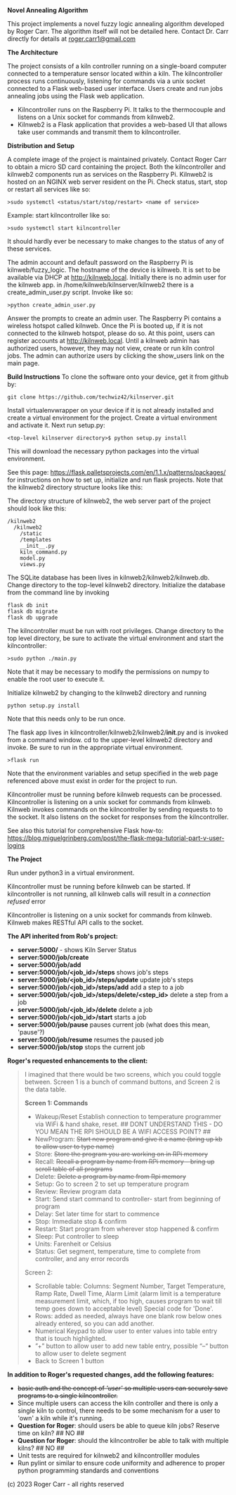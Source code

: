 **Novel Annealing Algorithm**

This project implements a novel fuzzy logic annealing algorithm developed by Roger Carr. The algorithm itself will not be 
detailed here. Contact Dr. Carr directly for details at roger.carr1@gmail.com

**The Architecture**

The project consists of a kiln controller running on a single-board computer connected to a temperature sensor located within a kiln.
The kilncontroller process runs continuously, listening for commands via a unix socket connected to a Flask web-based user interface.
Users create and run jobs annealing jobs using the Flask web application.

* Kilncontroller runs on the Raspberry Pi. It talks to the thermocouple and listens on a Unix socket for commands from kilnweb2.
* Kilnweb2 is a Flask application that provides a web-based UI that allows take user commands and transmit them to kilncontroller.

**Distribution and Setup**

A complete image of the project is maintained privately. Contact Roger Carr to obtain a micro SD card containing the project. 
Both the kilncontroller and kilnweb2 components run as services on the Raspberry Pi. Kilnweb2 is hosted on an NGINX web server 
resident on the Pi. Check status, start, stop or restart all services like so:
~~~
>sudo systemctl <status/start/stop/restart> <name of service>
~~~
Example: start kilncontroller like so:
~~~
>sudo systemctl start kilncontroller
~~~
It should hardly ever be necessary to make changes to the status of any of these services. 

The admin account and default password on the Raspberry Pi is kilnweb/fuzzy_logic. The hostname of the device is kilnweb. It is set to 
be available via DHCP at http://kilnweb.local. Initially there is no admin user for the kilnweb app. in /home/kilnweb/kilnserver/kilnweb2
there is a create_admin_user.py script. Invoke like so:
~~~
>python create_admin_user.py
~~~
Answer the prompts to create an admin user. The Raspberry Pi contains a wireless hotspot called kilnweb. Once the Pi is booted up, if it 
is not connected to the kilnweb hotspot, please do so. At this point, users can register accounts at http://kilnweb.local. Until a kilnweb
admin has authorized users, however, they may not view, create or run kiln control jobs. The admin can authorize users by clicking the show_users
link on the main page.

**Build Instructions**
To clone the software onto your device, get it from github by:
~~~
git clone https://github.com/techwiz42/kilnserver.git
~~~

Install virtualenvwrapper on your device if it is not already installed and create a virtual environment for the project.
Create a virtual environment and activate it. Next run setup.py:

~~~
<top-level kilnserver directory>$ python setup.py install
~~~

This will download the necessary python packages into the virtual environment.

See this page: https://flask.palletsprojects.com/en/1.1.x/patterns/packages/ for instructions on how to 
set up, initialize and run flask projects.  Note that the kilnweb2 directory structure looks like this:

The directory structure of kilnweb2, the web server part of the project should look like this:

~~~
/kilnweb2
  /kilnweb2
    /static
    /templates
    __init__.py
    kiln_command.py
    model.py
    views.py
~~~    

The SQLite database has been lives in kilnweb2/kilnweb2/kilnweb.db. 
Change directory to the top-level kilnweb2 directory.
Initialize the database from the command line by invoking 
~~~
flask db init
flask db migrate
flask db upgrade
~~~

The kilncontroller must be run with root privileges. Change directory to the top level directory, be sure to activate the virtual environment and start the kilncontroller:

~~~
>sudo python ./main.py
~~~
Note that it may be necessary to modify the permissions on numpy to enable the root user to execute it.

Initialize kilnweb2 by changing to the kilnweb2 directory and running 
~~~
python setup.py install
~~~
Note that this needs only to be run once.

The flask app lives in kilncontroller/kilnweb2/kilnweb2/__init__.py and is invoked from a command window.  cd to the upper-level
kilnweb2 directory and invoke. Be sure to run in the appropriate virtual environment.

~~~
>flask run
~~~
Note that the environment variables and setup specified in the web page referenced above must exist in order for the project to run.

Kilncontroller must be running before kilnweb requests can be processed.  Kilncontroller is listening
on a unix socket for commands from kilnweb.  Kilnweb invokes commands on the kilncontroller by sending
requests to to the socket. It also listens on the socket for responses from the kilncontroller.

See also this tutorial for comprehensive Flask how-to:
https://blog.miguelgrinberg.com/post/the-flask-mega-tutorial-part-v-user-logins

**The Project**

Run under python3 in a virtual environment.

Kilncontroller must be running before kilnweb can be started. If kilncontroller is not running,
all kilnweb calls will result in a *connection refused* error

Kilncontroller is listening on a unix socket for commands from kilnweb.  Kilnweb makes RESTful API calls to the socket.

**The API inherited from Rob's project:**
* **server:5000/** - shows Kiln Server Status
* **server:5000/job/create**
* **server:5000/job/add** 
* **server:5000/job/<job_id>/steps** shows job's steps
* **server:5000/job/<job_id>/steps/update** update job's steps
* **server:5000/job/<job_id>/steps/add** add a step to a job
* **server:5000/job/<job_id>/steps/delete/<step_id>** delete a step from a job
* **server:5000/job/<job_id>/delete** delete a job
* **server:5000/job/<job_id>/start** starts a job
* **server:5000/job/pause** pauses current job (what does this mean, 'pause'?)
* **server:5000/job/resume** resumes the paused job
* **server:5000/job/stop** stops the current job

**Roger's requested enhancements to the client:**

>I imagined that there would be two screens, which you could toggle between.  Screen 1 is a bunch of command buttons, and Screen 2 is the data table.
>
>**Screen 1:   Commands**
>* Wakeup/Reset  Establish connection to temperature programmer via WiFi & hand shake, reset. ## DONT UNDERSTAND THIS - DO YOU MEAN THE RPI SHOULD BE A WIFI ACCESS POINT? ##
>* NewProgram:  ~~Start new program and give it a name (bring up kb to allow user to type name)~~
>* Store:  ~~Store the program you are working on in RPi memory~~
>* Recall:  ~~Recall a program by name from RPi memory – bring up scroll table of all programs~~
>* Delete:  ~~Delete a program by name from Rpi memory~~
>* Setup:  Go to screen 2 to set up temperature program
>* Review:   Review program data
>* Start:  Send start command to controller- start from beginning of program
>* Delay:  Set later time for start to commence
>* Stop:  Immediate stop & confirm
>* Restart:  Start program from wherever stop happened & confirm
>* Sleep:  Put controller to sleep
>* Units:  Farenheit or Celsius
>* Status:  Get segment, temperature, time to complete from controller, and any error records
>
>Screen 2:
>* Scrollable table:  Columns:  Segment Number, Target Temperature, Ramp Rate, Dwell Time, Alarm Limit  (alarm limit is a temperature measurement limit, which, if too high, causes program to wait till temp goes down to acceptable level)  Special code for 'Done'.
>* Rows:  added as needed, always have one blank row below ones already entered, so you can add another.
>* Numerical Keypad to allow user to enter values into table entry that is touch highlighted.
>* ”+” button to allow user to add new table entry, possible “–“  button to allow user to delete segment
>* Back to Screen 1 button

**In addition to Roger's requested changes, add the following features:**
* ~~basic auth and the concept of _'user'_ so multiple users can securely save programs to a single 
kilncontroller.~~ 
* Since multiple users can access the kiln controller and there is only a single kiln to control, 
there needs to be some mechanism for a user to 'own' a kiln while it's running. 
* **Question for Roger**: should users be able to queue kiln jobs?  Reserve time on kiln? ## NO ## 
* **Question for Roger**: should the kilncontroller be able to talk with multiple kilns? ## NO ##
* Unit tests are required for kilnweb2 and kilncontrolller modules
* Run pylint or similar to ensure code uniformity and adherence to proper python programming standards and conventions

(c) 2023 Roger Carr - all rights reserved
